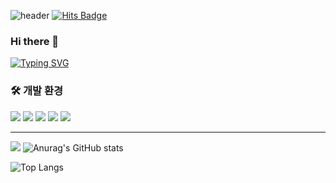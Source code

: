 ![header](https://capsule-render.vercel.app/api?type=[Waving]&color=timeGradient&height=300&section=header&text=MissHarvest's%20Githb&fontSize=55&fontAlign=67&fontAlignY=13&fontColor=ffffff)
[![Hits Badge](https://hits.seeyoufarm.com/api/count/incr/badge.svg?url=https://github.com/MissHarvest&count_bg=%2379C83D&title_bg=%23555555&icon=&icon_color=%23E7E7E7&title=hits&edge_flat=false)](https://hits.seeyoufarm.com)


### Hi there 👋
[![Typing SVG](https://readme-typing-svg.demolab.com/?lines=First+line+of+text;Second+line+of+text)](https://git.io/typing-svg)
### 🛠 개발 환경
<a><img src="https://img.shields.io/badge/Csharp-512BD4?style=flat-square&logo=csharp&logoColor=white"/></a>
<a><img src="https://img.shields.io/badge/Visualstudio-5C2D91?style=flat-square&logo=visualstudio&logoColor=white"/></a>
<a><img src="https://img.shields.io/badge/Unity-f6f6f6?style=flat-square&logo=unity&logoColor=black"/></a>
<a><img src="https://img.shields.io/badge/Github-000000?style=flat-square&logo=github&logoColor=white"/></a>
<a><img src="https://img.shields.io/badge/C++-00599C?style=flat-square&logo=cplusplus&logoColor=white"/></a>



***
<a><img src="http://mazassumnida.wtf/api/pastel/generate_badge?boj=abcdxsky"/></a>
![Anurag's GitHub stats](https://github-readme-stats.vercel.app/api?username=missharvest&show_icons=true&theme=radical)

![Top Langs](https://github-readme-stats.vercel.app/api/top-langs/?username=missharvest&layout=compact)

<!--
**MissHarvest/MissHarvest** is a ✨ _special_ ✨ repository because its `README.md` (this file) appears on your GitHub profile.

Here are some ideas to get you started:

- 🔭 I’m currently working on ...
- 🌱 I’m currently learning ...
- 👯 I’m looking to collaborate on ...
- 🤔 I’m looking for help with ...
- 💬 Ask me about ...
- 📫 How to reach me: ...
- 😄 Pronouns: ...
- ⚡ Fun fact: ...
-->
